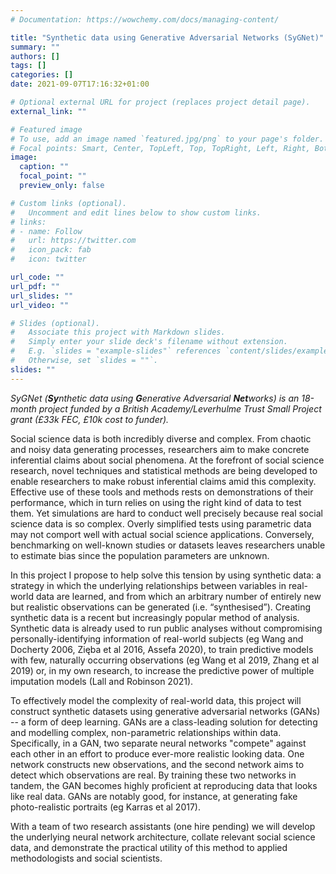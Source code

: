 ```yaml
---
# Documentation: https://wowchemy.com/docs/managing-content/

title: "Synthetic data using Generative Adversarial Networks (SyGNet)"
summary: ""
authors: []
tags: []
categories: []
date: 2021-09-07T17:16:32+01:00

# Optional external URL for project (replaces project detail page).
external_link: ""

# Featured image
# To use, add an image named `featured.jpg/png` to your page's folder.
# Focal points: Smart, Center, TopLeft, Top, TopRight, Left, Right, BottomLeft, Bottom, BottomRight.
image:
  caption: ""
  focal_point: ""
  preview_only: false

# Custom links (optional).
#   Uncomment and edit lines below to show custom links.
# links:
# - name: Follow
#   url: https://twitter.com
#   icon_pack: fab
#   icon: twitter

url_code: ""
url_pdf: ""
url_slides: ""
url_video: ""

# Slides (optional).
#   Associate this project with Markdown slides.
#   Simply enter your slide deck's filename without extension.
#   E.g. `slides = "example-slides"` references `content/slides/example-slides.md`.
#   Otherwise, set `slides = ""`.
slides: ""
---
```



*SyGNet (**Sy**nthetic data using **G**enerative Adversarial **Net**works) is an 18-month project funded by a British Academy/Leverhulme Trust Small Project grant (£33k FEC, £10k cost to funder).*

Social science data is both incredibly diverse and complex. From chaotic and noisy data generating processes, researchers aim to make concrete inferential claims about social phenomena. At the forefront of social science research, novel techniques and statistical methods are being developed to enable researchers to make robust inferential claims amid this complexity. Effective use of these tools and methods rests on demonstrations of their performance, which in turn relies on using the right kind of data to test them. Yet simulations are hard to conduct well precisely because real social science data is so complex. Overly simplified tests using parametric data may not comport well with actual social science applications. Conversely, benchmarking on well-known studies or datasets leaves researchers unable to estimate bias since the population parameters are unknown.

In this project I propose to help solve this tension by using synthetic data: a strategy in which the underlying relationships between variables in real-world data are learned, and from which an arbitrary number of entirely new but realistic observations can be generated (i.e. “synthesised”). Creating synthetic data is a recent but increasingly popular method of analysis. Synthetic data is already used to run public analyses without compromising personally-identifying information of real-world subjects (eg Wang and Docherty 2006, Zięba et al 2016, Assefa 2020), to train predictive models with few, naturally occurring observations (eg Wang et al 2019, Zhang et al 2019) or, in my own research, to increase the predictive power of multiple imputation models (Lall and Robinson 2021).

To effectively model the complexity of real-world data, this project will construct synthetic datasets using generative adversarial networks (GANs) -- a form of deep learning. GANs are a class-leading solution for detecting and modelling complex, non-parametric relationships within data. Specifically, in a GAN, two separate neural networks "compete" against each other in an effort to produce ever-more realistic looking data. One network constructs new observations, and the second network aims to detect which observations are real. By training these two networks in tandem, the GAN becomes highly proficient at reproducing data that looks like real data. GANs are notably good, for instance, at generating fake photo-realistic portraits (eg Karras et al 2017).

With a team of two research assistants (one hire pending) we will develop the underlying neural network architecture, collate relevant social science data, and demonstrate the practical utility of this method to applied methodologists and social scientists.